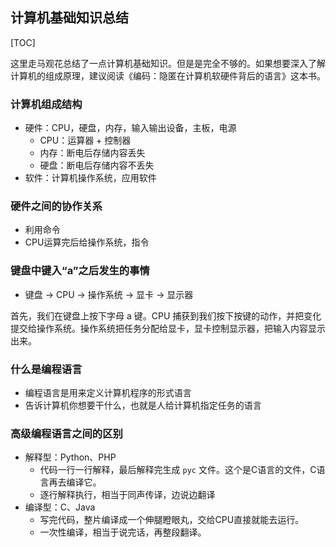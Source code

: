 ## 计算机基础知识总结

[TOC]

这里走马观花总结了一点计算机基础知识。但是是完全不够的。如果想要深入了解计算机的组成原理，建议阅读《编码：隐匿在计算机软硬件背后的语言》这本书。

### 计算机组成结构

- 硬件：CPU，硬盘，内存，输入输出设备，主板，电源
  - CPU：运算器 + 控制器
  - 内存：断电后存储内容丢失
  - 硬盘：断电后存储内容不丢失
- 软件：计算机操作系统，应用软件

### 硬件之间的协作关系

- 利用命令
- CPU运算完后给操作系统，指令

### 键盘中键入“a”之后发生的事情

- 键盘 -> CPU -> 操作系统 -> 显卡 -> 显示器

首先，我们在键盘上按下字母 a 键。CPU 捕获到我们按下按键的动作，并把变化提交给操作系统。操作系统把任务分配给显卡，显卡控制显示器，把输入内容显示出来。

### 什么是编程语言

- 编程语言是用来定义计算机程序的形式语言
- 告诉计算机你想要干什么，也就是人给计算机指定任务的语言

### 高级编程语言之间的区别

- 解释型：Python、PHP
  - 代码一行一行解释，最后解释完生成 `pyc` 文件。这个是C语言的文件，C语言再去编译它。
  - 逐行解释执行，相当于同声传译，边说边翻译
- 编译型：C、Java
  - 写完代码，整片编译成一个伸腿瞪眼丸，交给CPU直接就能去运行。
  - 一次性编译，相当于说完话，再整段翻译。